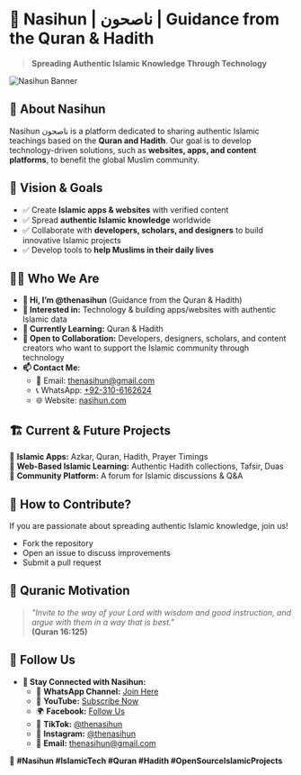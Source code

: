 # 🕌 Nasihun | ناصحون | Guidance from the Quran & Hadith  
> **Spreading Authentic Islamic Knowledge Through Technology**  

![Nasihun Banner](assets/nasihun-banner.png)  

## 📖 About Nasihun  
Nasihun ناصحون is a platform dedicated to sharing authentic Islamic teachings based on the **Quran and Hadith**. Our goal is to develop technology-driven solutions, such as **websites, apps, and content platforms**, to benefit the global Muslim community.  

## 🚀 Vision & Goals  
- ✅ Create **Islamic apps & websites** with verified content  
- ✅ Spread **authentic Islamic knowledge** worldwide  
- ✅ Collaborate with **developers, scholars, and designers** to build innovative Islamic projects  
- ✅ Develop tools to **help Muslims in their daily lives**  

## 👨‍💻 Who We Are  
- **👋 Hi, I’m @thenasihun** (Guidance from the Quran & Hadith)  
- **👀 Interested in:** Technology & building apps/websites with authentic Islamic data  
- **🌱 Currently Learning:** Quran & Hadith  
- **💞️ Open to Collaboration:** Developers, designers, scholars, and content creators who want to support the Islamic community through technology  
- **📫 Contact Me:**  
  - 📩 Email: [thenasihun@gmail.com](mailto:thenasihun@gmail.com)  
  - 📞 WhatsApp: [+92-310-6162624](https://wa.me/923106162624)  
  - 🌐 Website: [nasihun.com](https://nasihun.com)  

## 🏗️ Current & Future Projects  
🔹 **Islamic Apps:** Azkar, Quran, Hadith, Prayer Timings  
🔹 **Web-Based Islamic Learning:** Authentic Hadith collections, Tafsir, Duas  
🔹 **Community Platform:** A forum for Islamic discussions & Q&A  

## 📜 How to Contribute?  
If you are passionate about spreading authentic Islamic knowledge, join us!  
- Fork the repository  
- Open an issue to discuss improvements  
- Submit a pull request  

## 🕌 Quranic Motivation  
> _"Invite to the way of your Lord with wisdom and good instruction, and argue with them in a way that is best."_  
> **(Quran 16:125)**  

## 🔗 Follow Us  
- **📢 Stay Connected with Nasihun:**  
  - 💬 **WhatsApp Channel:** [Join Here](https://wa.me/923106162624)  
  - 🎥 **YouTube:** [Subscribe Now](https://www.youtube.com/@thenasihun)  
  - 🌍 **Facebook:** [Follow Us](https://www.facebook.com/thenasihun)  
  - 🎵 **TikTok:** [@thenasihun](https://www.tiktok.com/@thenasihun)  
  - 📸 **Instagram:** [@thenasihun](https://www.instagram.com/thenasihun)  
  - 📩 **Email:** [thenasihun@gmail.com](mailto:thenasihun@gmail.com)  

🔖 **#Nasihun #IslamicTech #Quran #Hadith #OpenSourceIslamicProjects**  
